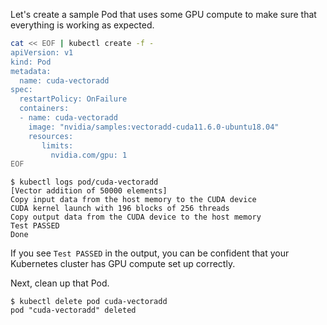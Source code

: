 Let's create a sample Pod that uses some GPU compute to make sure that everything is working as expected.

```bash
cat << EOF | kubectl create -f -
apiVersion: v1
kind: Pod
metadata:
  name: cuda-vectoradd
spec:
  restartPolicy: OnFailure
  containers:
  - name: cuda-vectoradd
    image: "nvidia/samples:vectoradd-cuda11.6.0-ubuntu18.04"
    resources:
       limits:
         nvidia.com/gpu: 1
EOF
```

```console
$ kubectl logs pod/cuda-vectoradd
[Vector addition of 50000 elements]
Copy input data from the host memory to the CUDA device
CUDA kernel launch with 196 blocks of 256 threads
Copy output data from the CUDA device to the host memory
Test PASSED
Done
```

If you see `Test PASSED` in the output, you can be confident that your Kubernetes cluster has GPU compute set up correctly.

Next, clean up that Pod.

```console
$ kubectl delete pod cuda-vectoradd
pod "cuda-vectoradd" deleted
```
